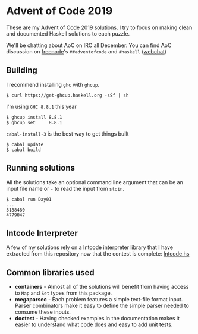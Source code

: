 # Advent of Code 2019

These are my Advent of Code 2019 solutions. I try to focus on making clean and documented Haskell solutions to each puzzle.

We'll be chatting about AoC on IRC all December. You can find AoC discussion on [freenode](https://freenode.net)'s `##adventofcode` and `#haskell` ([webchat](https://webchat.freenode.net/#haskell,##adventofcode))

## Building

I recommend installing `ghc` with `ghcup`.

```
$ curl https://get-ghcup.haskell.org -sSf | sh
```

I'm using `GHC 8.8.1` this year

```
$ ghcup install 8.8.1
$ ghcup set     8.8.1
```

`cabal-install-3` is the best way to get things built

```
$ cabal update
$ cabal build
```

## Running solutions

All the solutions take an optional command line argument that can be an input file name or `-` to read the input from `stdin`.

```
$ cabal run Day01
...
3188480
4779847
```

## Intcode Interpreter

A few of my solutions rely on a Intcode interpreter library that I have extracted from this repository now that the contest is complete: [Intcode.hs](https://github.com/glguy/intcode/blob/master/src/Intcode.hs)

## Common libraries used

* **containers** - Almost all of the solutions will benefit from having access to `Map` and `Set` types from this package.
* **megaparsec** - Each problem features a simple text-file format input. Parser combinators make it easy to define the simple parser needed to consume these inputs.
* **doctest** - Having checked examples in the documentation makes it easier to understand what code does and easy to add unit tests.
